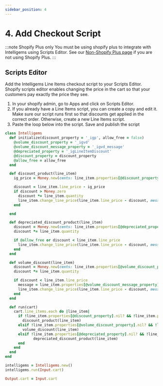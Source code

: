 ```yaml
---
sidebar_position: 4
---
```


# 4. Add Checkout Script
:::note Shopify Plus only
You must be using shopify plus to integrate with Intelligems using Scripts Editor. See our [Non-Shopify Plus page](../non-shopify-plus/non-plus-add-javascript.md) if you are not using Shopify Plus.
:::

## Scripts Editor
Add the Intelligems Line Items checkout script to your Scripts Editor. 
Shopify scripts editor enables changing the price in the cart so that your customers pay exactly the price they see.

1. In your shopify admin, go to Apps and click on Scripts Editor.
2. If you already have a Line Items script, you can create a copy and edit it. Make sure our script runs first so that 
discounts get applied in the correct order. Otherwise, create a new Line Items script.
3. Paste the loop below into the script. Save and publish the script

```ruby title="Line Item Script"
class Intelligems
  def initialize(discount_property = '_igp', allow_free = false)
    @volume_discount_property = '_igvd'
    @volume_discount_message_property = '_igvd_message'
    @depreciated_property = '_igLineItemDiscount'
    @discount_property = discount_property
    @allow_free = allow_free
  end

  def discount_product(line_item)
    ig_price = Money.new(cents: line_item.properties[@discount_property])

    discount = line_item.line_price - ig_price
    if discount > Money.zero
      discount *= line_item.quantity
      line_item.change_line_price(line_item.line_price - discount, message: 'Discount')
    end

  end

  def depreciated_discount_product(line_item)
    discount = Money.new(cents: line_item.properties[@depreciated_property])
    discount *= line_item.quantity

    if @allow_free or discount < line_item.line_price
      line_item.change_line_price(line_item.line_price - discount, message: 'Intelligems')
    end
  end

  def volume_discount(line_item)
    discount = Money.new(cents: line_item.properties[@volume_discount_property])
    discount *= line_item.quantity

    if discount < line_item.line_price
      message = line_item.properties[@volume_discount_message_property]
      line_item.change_line_price(line_item.line_price - discount, message: message)
    end
  end

  def run(cart)
    cart.line_items.each do |line_item|
      if !line_item.properties[@discount_property].nil? && !line_item.properties[@discount_property].empty?
        discount_product(line_item)
      elsif !line_item.properties[@volume_discount_property].nil? && !line_item.properties[@volume_discount_property].empty?
        volume_discount(line_item)
      elsif !line_item.properties[@depreciated_property].nil? && !line_item.properties[@depreciated_property].empty?
             depreciated_discount_product(line_item)
      end
    end
  end
end

intelligems = Intelligems.new()
intelligems.run(Input.cart)

Output.cart = Input.cart
```
